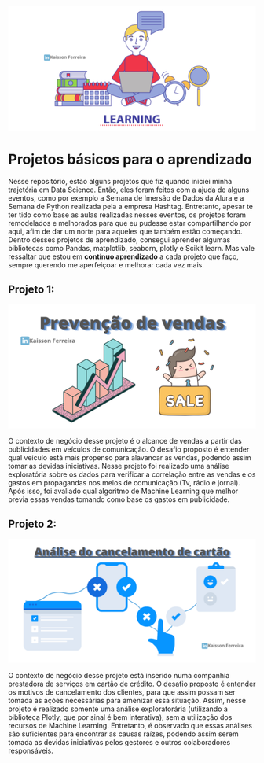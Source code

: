 <img src="Aprendendo.png" alt="Basic projects to learn">

# Projetos básicos para o aprendizado
Nesse repositório, estão alguns projetos que fiz quando iniciei minha trajetória em Data Science. Então, eles foram feitos com a ajuda de alguns eventos, como por exemplo a Semana de Imersão de Dados da Alura e a Semana de Python realizada pela a empresa Hashtag. Entretanto, apesar te ter tido como base as aulas realizadas nesses eventos, os projetos foram remodelados e melhorados para que eu pudesse estar compartilhando por aqui, afim de dar um norte para aqueles que também estão começando. Dentro desses projetos de aprendizado, consegui aprender algumas bibliotecas como Pandas, matplotlib, seaborn, plotly e Scikit learn. Mas vale ressaltar que estou em **contínuo aprendizado** a cada projeto que faço, sempre querendo me aperfeiçoar e melhorar cada vez mais.

## Projeto 1:

<img src="Projeto_1/Prevenção de vendas.png" alt="Sales">

O contexto de negócio desse projeto é o alcance de vendas a partir das publicidades em veículos de comunicação. O desafio proposto é entender qual veículo está mais propenso para alavancar as vendas, podendo assim tomar as devidas iniciativas. Nesse projeto foi realizado uma análise exploratória sobre os dados para verificar a correlação entre as vendas e os gastos em propagandas nos meios de comunicação (Tv, rádio e jornal). Após isso, foi avaliado qual algoritmo de Machine Learning que melhor previa essas vendas tomando como base os gastos em publicidade.

## Projeto 2:

<img src="Projeto_2/Cancelamento.png" alt="Card cancellation">

O contexto de negócio desse projeto está inserido numa companhia prestadora de serviços em cartão de crédito. O desafio proposto é entender os motivos de cancelamento dos clientes, para que assim possam ser tomada as ações necessárias para amenizar essa situação. Assim, nesse projeto é realizado somente uma análise exploratorária (utilizando a biblioteca Plotly, que por sinal é bem interativa), sem a utilização dos recursos de Machine Learning. Entretanto, é observado que essas análises são suficientes para encontrar as causas raízes, podendo assim serem tomada as devidas iniciativas pelos gestores e outros colaboradores responsáveis. 

